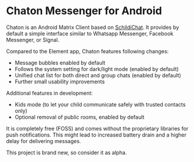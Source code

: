 # Chaton Messenger for Android

Chaton is an Android Matrix Client based on [SchildiChat](https://github.com/SpiritCroc/SchildiChat-android).
It provides by default a simple interface similar to Whatsapp Messenger, Facebook Messenger, or Signal.

Compared to the Element app, Chaton features following changes:
- Message bubbles enabled by default
- Follows the system setting for dark/light mode (enabled by default)
- Unified chat list for both direct and group chats  (enabled by default)
- Further small usability improvements

Additional features in development:
- Kids mode (to let your child communicate safely with trusted contacts only)
- Optional removal of public rooms, enabled by default

It is completely free (FOSS) and comes without the proprietary libraries for push notifications.
This might lead to increased battery drain and a higher delay for delivering messages.

This project is brand new, so consider it as alpha.
